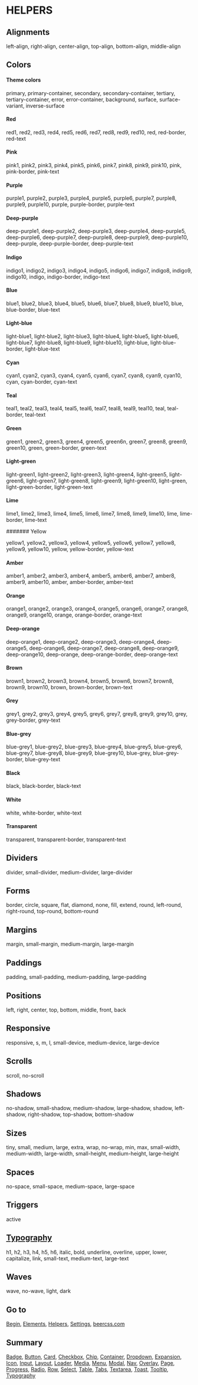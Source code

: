 # HELPERS

## Alignments

left-align, right-align, center-align, top-align, bottom-align, middle-align

## Colors

#### Theme colors

primary, primary-container, secondary, secondary-container, tertiary, tertiary-container, error, error-container, background, surface, surface-variant, inverse-surface

#### Red

red1, red2, red3, red4, red5, red6, red7, red8, red9, red10, red, red-border, red-text

#### Pink

pink1, pink2, pink3, pink4, pink5, pink6, pink7, pink8, pink9, pink10, pink, pink-border, pink-text

#### Purple

purple1, purple2, purple3, purple4, purple5, purple6, purple7, purple8, purple9, purple10, purple, purple-border, purple-text

#### Deep-purple

deep-purple1, deep-purple2, deep-purple3, deep-purple4, deep-purple5, deep-purple6, deep-purple7, deep-purple8, deep-purple9, deep-purple10, deep-purple, deep-purple-border, deep-purple-text

#### Indigo

indigo1, indigo2, indigo3, indigo4, indigo5, indigo6, indigo7, indigo8, indigo9, indigo10, indigo, indigo-border, indigo-text

#### Blue

blue1, blue2, blue3, blue4, blue5, blue6, blue7, blue8, blue9, blue10, blue, blue-border, blue-text

#### Light-blue

light-blue1, light-blue2, light-blue3, light-blue4, light-blue5, light-blue6, light-blue7, light-blue8, light-blue9, light-blue10, light-blue, light-blue-border, light-blue-text

#### Cyan

cyan1, cyan2, cyan3, cyan4, cyan5, cyan6, cyan7, cyan8, cyan9, cyan10, cyan, cyan-border, cyan-text

#### Teal

teal1, teal2, teal3, teal4, teal5, teal6, teal7, teal8, teal9, teal10, teal, teal-border, teal-text

#### Green

green1, green2, green3, green4, green5, green6n, green7, green8, green9, green10, green, green-border, green-text

#### Light-green

light-green1, light-green2, light-green3, light-green4, light-green5, light-green6, light-green7, light-green8, light-green9, light-green10, light-green, light-green-border, light-green-text

#### Lime

lime1, lime2, lime3, lime4, lime5, lime6, lime7, lime8, lime9, lime10, lime, lime-border, lime-text

####### Yellow

yellow1, yellow2, yellow3, yellow4, yellow5, yellow6, yellow7, yellow8, yellow9, yellow10, yellow, yellow-border, yellow-text

#### Amber

amber1, amber2, amber3, amber4, amber5, amber6, amber7, amber8, amber9, amber10, amber, amber-border, amber-text

#### Orange

orange1, orange2, orange3, orange4, orange5, orange6, orange7, orange8, orange9, orange10, orange, orange-border, orange-text

#### Deep-orange

deep-orange1, deep-orange2, deep-orange3, deep-orange4, deep-orange5, deep-orange6, deep-orange7, deep-orange8, deep-orange9, deep-orange10, deep-orange, deep-orange-border, deep-orange-text

#### Brown

brown1, brown2, brown3, brown4, brown5, brown6, brown7, brown8, brown9, brown10, brown, brown-border, brown-text

#### Grey

grey1, grey2, grey3, grey4, grey5, grey6, grey7, grey8, grey9, grey10, grey, grey-border, grey-text

#### Blue-grey

blue-grey1, blue-grey2, blue-grey3, blue-grey4, blue-grey5, blue-grey6, blue-grey7, blue-grey8, blue-grey9, blue-grey10, blue-grey, blue-grey-border, blue-grey-text

#### Black

black, black-border, black-text

#### White

white, white-border, white-text

#### Transparent

transparent, transparent-border, transparent-text

## Dividers

divider, small-divider, medium-divider, large-divider

## Forms

border, circle, square, flat, diamond, none, fill, extend, round, left-round, right-round, top-round, bottom-round

## Margins

margin, small-margin, medium-margin, large-margin

## Paddings

padding, small-padding, medium-padding, large-padding

## Positions

left, right, center, top, bottom, middle, front, back

## Responsive

responsive, s, m, l, small-device, medium-device, large-device

## Scrolls

scroll, no-scroll

## Shadows

no-shadow, small-shadow, medium-shadow, large-shadow, shadow, left-shadow, right-shadow, top-shadow, bottom-shadow

## Sizes

tiny, small, medium, large, extra, wrap, no-wrap, min, max, small-width, medium-width, large-width, small-height, medium-height, large-height

## Spaces

no-space, small-space, medium-space, large-space

## Triggers

active

## [Typography](https://github.com/beercss/beercss/blob/main/docs/TYPOGRAPHY.md)

h1, h2, h3, h4, h5, h6, italic, bold, underline, overline, upper, lower, capitalize, link, small-text, medium-text, large-text 

## Waves

wave, no-wave, light, dark

## Go to

[Begin](https://github.com/beercss/beercss/blob/main/docs/INDEX.md), [Elements](https://github.com/beercss/beercss/blob/main/docs/ELEMENTS.md), [Helpers](https://github.com/beercss/beercss/blob/main/docs/HELPERS.md), [Settings](https://github.com/beercss/beercss/blob/main/docs/SETTINGS.md), [beercss.com](https://www.beercss.com)

## Summary

[Badge](https://github.com/beercss/beercss/blob/main/docs/BADGE.md), [Button](https://github.com/beercss/beercss/blob/main/docs/BUTTON.md), [Card](https://github.com/beercss/beercss/blob/main/docs/CARD.md), [Checkbox](https://github.com/beercss/beercss/blob/main/docs/CHECKBOX.md), [Chip](https://github.com/beercss/beercss/blob/main/docs/CHIP.md), [Container](https://github.com/beercss/beercss/blob/main/docs/CONTAINER.md), [Dropdown](https://github.com/beercss/beercss/blob/main/docs/DROPDOWN.md), [Expansion](https://github.com/beercss/beercss/blob/main/docs/EXPANSION.md), [Icon](https://github.com/beercss/beercss/blob/main/docs/ICON.md), [Input](https://github.com/beercss/beercss/blob/main/docs/INPUT.md), [Layout](https://github.com/beercss/beercss/blob/main/docs/LAYOUT.md), [Loader](https://github.com/beercss/beercss/blob/main/docs/LOADER.md), [Media](https://github.com/beercss/beercss/blob/main/docs/MEDIA.md), [Menu](https://github.com/beercss/beercss/blob/main/docs/MENU.md), [Modal](https://github.com/beercss/beercss/blob/main/docs/MODAL.md), [Nav](https://github.com/beercss/beercss/blob/main/docs/NAV.md), [Overlay](https://github.com/beercss/beercss/blob/main/docs/OVERLAY.md), [Page](https://github.com/beercss/beercss/blob/main/docs/PAGE.md), [Progress](https://github.com/beercss/beercss/blob/main/docs/PROGRESS.md), [Radio](https://github.com/beercss/beercss/blob/main/docs/RADIO.md), [Row](https://github.com/beercss/beercss/blob/main/docs/ROW.md), [Select](https://github.com/beercss/beercss/blob/main/docs/SELECT.md), [Table](https://github.com/beercss/beercss/blob/main/docs/TABLE.md), [Tabs](https://github.com/beercss/beercss/blob/main/docs/TABS.md), [Textarea](https://github.com/beercss/beercss/blob/main/docs/TEXTAREA.md), [Toast](https://github.com/beercss/beercss/blob/main/docs/TOAST.md), [Tooltip](https://github.com/beercss/beercss/blob/main/docs/TOOLTIP.md), [Typography](https://github.com/beercss/beercss/blob/main/docs/TUPOGRAPHY.md)